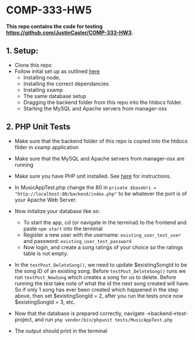 # COMP-333-HW5
**This repo contains the code for testing https://github.com/JustinCasler/COMP-333-HW3.**

## 1. Setup:
- Clone this repo
- Follow inital set up as outlined [here](https://github.com/JustinCasler/COMP-333-HW3/blob/main/README.md)
  - Installing node,
  - Installing the correct dependancies
  - Installing xxamp
  - The same database setup
  - Dragging the backend folder from this repo into the htdocs folder.
  - Starting the MySQL and Apache servers from manager-osx
## 2. PHP Unit Tests
- Make sure that the backend folder of this repo is copied into the htdocs filder in xxamp application
- Make sure that the MySQL and Apache servers from manager-osx are running
- Make sure you have PHP unit installed. See [here](https://github.com/JustinCasler/COMP-333-HW3/blob/main/testing-setup.md) for instructions.  
- In MusicAppTest.php change the 80 in `private $baseUri = "http://localhost:80/backend/index.php"` to be whatever the port is of your Apache Web Server.
- Now initalize your database like so:
  - To start the app, cd (or navigate in the terminal) to the frontend and paste `npm start` into the terminal
  - Register a new user with the username: `existing_user_test_user` and password: `existing_user_test_password`
  - Now login, and create a song ratings of your choice so the ratings table is not empty. 
- In the `testPost_DeleteSong()`, we need to update $existingSongId to be the song ID of an existing song. Before `testPost_DeleteSong()` runs we run `testPost_NewSong` which creates a song for us to delete. Before running the test take note of what the id the next song created will have. So if only 1 song has ever been created which happened in the step above, then set $existingSongId = 2, after you run the tests once now $existingSongId = 3, etc. 

- Now that the database is prepared correctly, navigate ->backend->test-project, and run `php vendor/bin/phpunit tests/MusicAppTest.php`
- The output should print in the terminal
 
